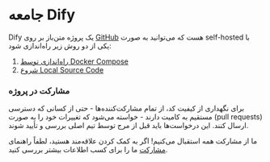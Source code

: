 # جامعه Dify

Dify یک پروژه متن‌باز بر روی [GitHub](https://github.com/langgenius/dify) هست که می‌توانید به صورت self-hosted با یکی از دو روش زیر راه‌اندازی شود:

1. [راه‌اندازی توسط Docker Compose](https://docs.dify.ai/getting-started/install-self-hosted/docker-compose)
2. [شروع Local Source Code](https://docs.dify.ai/getting-started/install-self-hosted/local-source-code)

### مشارکت در پروژه

برای نگهداری از کیفیت کد، از تمام مشارکت‌‌کننده‌ها - حتی از کسانی که دسترسی مستقیم به کامیت دارند - خواسته می‌شود که تغییرات خود را به صورت (pull requests) ارسال کنند. این درخواست‌ها باید قبل از مرج توسط تیم اصلی بررسی و تأیید شوند.

ما از مشارکت همه استقبال می‌کنیم! اگر به کمک کردن علاقه‌مند هستید، لطفاً راهنمای [مشارکت](https://github.com/langgenius/dify/blob/main/CONTRIBUTING.md) ما را برای کسب اطلاعات بیشتر بررسی کنید.